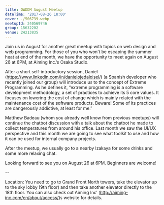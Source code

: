 ```yaml
---
title: OWDDM August Meetup
dateTime: '2017-08-26 18:00'
cover: ./506739.webp
meetupId: 240569746
group: 15632202
venue: 24213835
---
```


Join us in August for another great meetup with topics on web design and web programming. For those of you who won't be escaping the summer heat at end of the month, we have the opportunity to meet again on August 26 at 6PM, at Aiming Inc.’s Osaka Studio.

After a short self-introductory session, Daniel (https://www.linkedin.com/in/danielojedaloisel/) (a Spanish developer who recently joined our group) will introduce us to the concept of Extreme Programming. As he defines it, “extreme programming is a software development methodology, a set of practices to achieve its 5 core values. It focuses on lowering the cost of change which is mainly related with the maintenance cost of the software products. Beware! Some of its practices are dangerously addictive, at least for me.”

Matthew Badeau (whom you already well know from previous meetups) will continue the chatbot discussion with a talk about the chatbot he made to collect temperatures from around his office. Last month we saw the UI/UX perspective and this month we are going to see what toolkit to use and how it can be used for internal company projects.

After the meetup, we usually go to a nearby Izakaya for some drinks and some more relaxing chat.

Looking forward to see you on August 26 at 6PM. Beginners are welcome!

--

Location: You need to go to Grand Front North towers, take the elevator up to the sky lobby (9th floor) and then take another elevator directly to the 18th floor. You can also check out Aiming Inc’ (http://aiming-inc.com/en/about/access/)s website for details.
